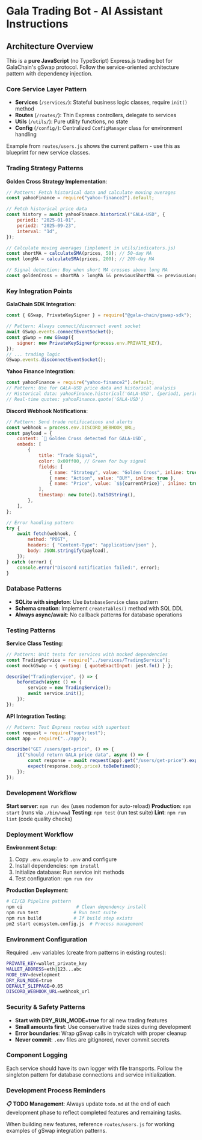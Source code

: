 # Gala Trading Bot - AI Assistant Instructions

## Architecture Overview

This is a **pure JavaScript** (no TypeScript) Express.js trading bot for GalaChain's gSwap protocol. Follow the service-oriented architecture pattern with dependency injection.

### Core Service Layer Pattern

- **Services** (`/services/`): Stateful business logic classes, require `init()` method
- **Routes** (`/routes/`): Thin Express controllers, delegate to services
- **Utils** (`/utils/`): Pure utility functions, no state
- **Config** (`/config/`): Centralized `ConfigManager` class for environment handling

Example from `routes/users.js` shows the current pattern - use this as blueprint for new service classes.

### Trading Strategy Patterns

**Golden Cross Strategy Implementation**:

```javascript
// Pattern: Fetch historical data and calculate moving averages
const yahooFinance = require("yahoo-finance2").default;

// Fetch historical price data
const history = await yahooFinance.historical("GALA-USD", {
	period1: "2025-01-01",
	period2: "2025-09-23",
	interval: "1d",
});

// Calculate moving averages (implement in utils/indicators.js)
const shortMA = calculateSMA(prices, 50); // 50-day MA
const longMA = calculateSMA(prices, 200); // 200-day MA

// Signal detection: Buy when short MA crosses above long MA
const goldenCross = shortMA > longMA && previousShortMA <= previousLongMA;
```

### Key Integration Points

**GalaChain SDK Integration**:

```javascript
const { GSwap, PrivateKeySigner } = require("@gala-chain/gswap-sdk");

// Pattern: Always connect/disconnect event socket
await GSwap.events.connectEventSocket();
const gSwap = new GSwap({
	signer: new PrivateKeySigner(process.env.PRIVATE_KEY),
});
// ... trading logic
GSwap.events.disconnectEventSocket();
```

**Yahoo Finance Integration**:

```javascript
const yahooFinance = require("yahoo-finance2").default;
// Pattern: Use for GALA-USD price data and historical analysis
// Historical data: yahooFinance.historical('GALA-USD', {period1, period2, interval})
// Real-time quotes: yahooFinance.quote('GALA-USD')
```

**Discord Webhook Notifications**:

```javascript
// Pattern: Send trade notifications and alerts
const webhook = process.env.DISCORD_WEBHOOK_URL;
const payload = {
	content: `🚀 Golden Cross detected for GALA-USD`,
	embeds: [
		{
			title: "Trade Signal",
			color: 0x00ff00, // Green for buy signal
			fields: [
				{ name: "Strategy", value: "Golden Cross", inline: true },
				{ name: "Action", value: "BUY", inline: true },
				{ name: "Price", value: `$${currentPrice}`, inline: true },
			],
			timestamp: new Date().toISOString(),
		},
	],
};

// Error handling pattern
try {
	await fetch(webhook, {
		method: "POST",
		headers: { "Content-Type": "application/json" },
		body: JSON.stringify(payload),
	});
} catch (error) {
	console.error("Discord notification failed:", error);
}
```

### Database Patterns

- **SQLite with singleton**: Use `DatabaseService` class pattern
- **Schema creation**: Implement `createTables()` method with SQL DDL
- **Always async/await**: No callback patterns for database operations

### Testing Patterns

**Service Class Testing**:

```javascript
// Pattern: Unit tests for services with mocked dependencies
const TradingService = require("../services/TradingService");
const mockGSwap = { quoting: { quoteExactInput: jest.fn() } };

describe("TradingService", () => {
	beforeEach(async () => {
		service = new TradingService();
		await service.init();
	});
});
```

**API Integration Testing**:

```javascript
// Pattern: Test Express routes with supertest
const request = require("supertest");
const app = require("../app");

describe("GET /users/get-price", () => {
	it("should return GALA price data", async () => {
		const response = await request(app).get("/users/get-price").expect(200);
		expect(response.body.price).toBeDefined();
	});
});
```

### Development Workflow

**Start server**: `npm run dev` (uses nodemon for auto-reload)
**Production**: `npm start` (runs via `./bin/www`)
**Testing**: `npm test` (run test suite)
**Lint**: `npm run lint` (code quality checks)

### Deployment Workflow

**Environment Setup**:

1. Copy `.env.example` to `.env` and configure
2. Install dependencies: `npm install`
3. Initialize database: Run service init methods
4. Test configuration: `npm run dev`

**Production Deployment**:

```bash
# CI/CD Pipeline pattern
npm ci                    # Clean dependency install
npm run test             # Run test suite
npm run build            # If build step exists
pm2 start ecosystem.config.js  # Process management
```

### Environment Configuration

Required `.env` variables (create from patterns in existing routes):

```bash
PRIVATE_KEY=wallet_private_key
WALLET_ADDRESS=eth|123...abc
NODE_ENV=development
DRY_RUN_MODE=true
DEFAULT_SLIPPAGE=0.05
DISCORD_WEBHOOK_URL=webhook_url
```

### Security & Safety Patterns

- **Start with DRY_RUN_MODE=true** for all new trading features
- **Small amounts first**: Use conservative trade sizes during development
- **Error boundaries**: Wrap gSwap calls in try/catch with proper cleanup
- **Never commit**: `.env` files are gitignored, never commit secrets

### Component Logging

Each service should have its own logger with file transports. Follow the singleton pattern for database connections and service initialization.

### Development Process Reminders

**📋 TODO Management**: Always update `todo.md` at the end of each development phase to reflect completed features and remaining tasks.

When building new features, reference `routes/users.js` for working examples of gSwap integration patterns.

